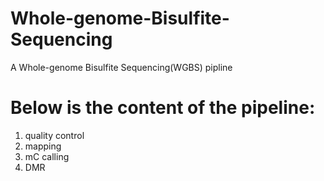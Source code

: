# Whole-genome-Bisulfite-Sequencing
A Whole-genome Bisulfite Sequencing(WGBS) pipline
# Below is the content of the pipeline:
1. quality control
2. mapping
3. mC calling
4. DMR
